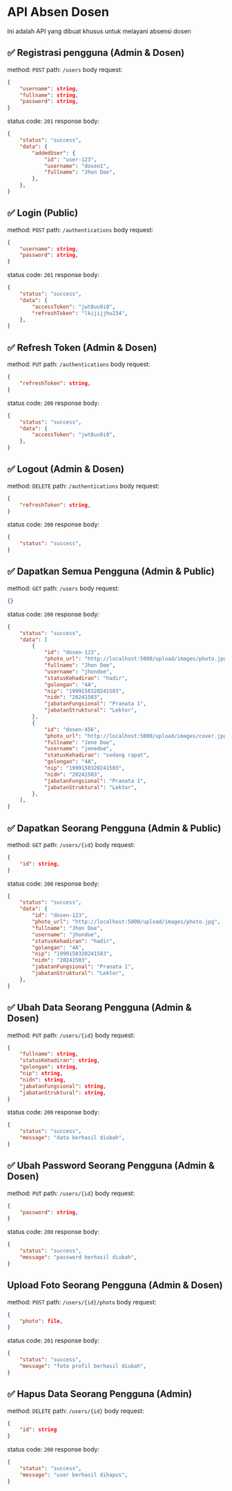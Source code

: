 ﻿# API Absen Dosen
Ini adalah API yang dibuat khusus untuk melayani absensi dosen

## ✅ Registrasi pengguna (Admin & Dosen)
method: ```POST```
path: ```/users```
body request:
```json
{
	"username": string,
	"fullname": string,
	"password": string,
}
```
status code: ```201```
response body:
```json
{
	"status": "success",
	"data": {
		"addedUser": {
			"id": "user-123",
			"username": "dosen1",
			"fullname": "Jhon Doe",
		},
	},
}
```
## ✅ Login (Public)
method: ```POST```
path: ```/authentications```
body request:
```json
{
	"username": string,
	"password": string,
}
```
status code: ```201```
response body:
```json
{
	"status": "success",
	"data": {
		"accessToken": "jwt8uu9i0",
		"refreshToken": "lkijijjhu234",
	},
}
```
## ✅ Refresh Token (Admin & Dosen)
method: ```PUT```
path: ```/authentications```
body request:
```json
{
	"refreshToken": string,
}
```
status code: ```200```
response body:
```json
{
	"status": "success",
	"data": {
		"accessToken": "jwt8uu9i0",
	},
}
```
## ✅ Logout (Admin & Dosen)
method: ```DELETE```
path: ```/authentications```
body request:
```json
{
	"refreshToken": string,
}
```
status code: ```200```
response body:
```json
{
	"status": "success",
}
```
## ✅ Dapatkan Semua Pengguna (Admin & Public)
method: ```GET```
path: ```/users```
body request:
```json
{}
```
status code: ```200```
response body:
```json
{
	"status": "success",
	"data": [
		{
			"id": "dosen-123",
			"photo_url": "http://localhost:5000/upload/images/photo.jpg",
			"fullname": "Jhon Doe",
			"username": "jhondoe",
			"statusKehadiran": "hadir",
			"golongan": "4A",
			"nip": "1999150320241503",
			"nidn": "20241503",
			"jabatanFungsional": "Pranata 1",
			"jabatanStruktural": "Lektor",
		},
		{
			"id": "dosen-456",
			"photo_url": "http://localhost:5000/upload/images/cover.jpg",
			"fullname": "Jene Doe",
			"username": "jenedoe",
			"statusKehadiran": "sedang rapat",
			"golongan": "4A",
			"nip": "1999150320241503",
			"nidn": "20241503",
			"jabatanFungsional": "Pranata 1",
			"jabatanStruktural": "Lektor",
		},
	],
}
```
## ✅ Dapatkan Seorang Pengguna (Admin & Public)
method: ```GET```
path: ```/users/{id}```
body request:
```json
{
	"id": string,
}
```
status code: ```200```
response body:
```json
{
	"status": "success",
	"data": {
		"id": "dosen-123",
		"photo_url": "http://localhost:5000/upload/images/photo.jpg",
		"fullname": "Jhon Doe",
		"username": "jhondoe",
		"statusKehadiran": "hadir",
		"golongan": "4A",
		"nip": "1999150320241503",
		"nidn": "20241503",
		"jabatanFungsional": "Pranata 1",
		"jabatanStruktural": "Lektor",
	},
}
```
## ✅ Ubah Data Seorang Pengguna (Admin & Dosen)
method: ```PUT```
path: ```/users/{id}```
body request:
```json
{
	"fullname": string,
	"statusKehadiran": string,
	"golongan": string,
	"nip": string,
	"nidn": string,
	"jabatanFungsional": string,
	"jabatanStruktural": string,
}
```
status code: ```200```
response body:
```json
{
	"status": "success",
	"message": "data berhasil diubah",
}
```
## ✅ Ubah Password Seorang Pengguna (Admin & Dosen)
method: ```PUT```
path: ```/users/{id}```
body request:
```json
{
	"password": string,
}
```
status code: ```200```
response body:
```json
{
	"status": "success",
	"message": "password berhasil diubah",
}
```
## Upload Foto Seorang Pengguna (Admin & Dosen)
method: ```POST```
path: ```/users/{id}/photo```
body request:
```json
{
	"photo": file,
}
```
status code: ```201```
response body:
```json
{
	"status": "success",
	"message": "foto profil berhasil diubah",
}
```
## ✅ Hapus Data Seorang Pengguna (Admin)
method: ```DELETE```
path: ```/users/{id}```
body request:
```json
{
	"id": string
}
```
status code: ```200```
response body:
```json
{
	"status": "success",
	"message": "user berhasil dihapus",
}
```


